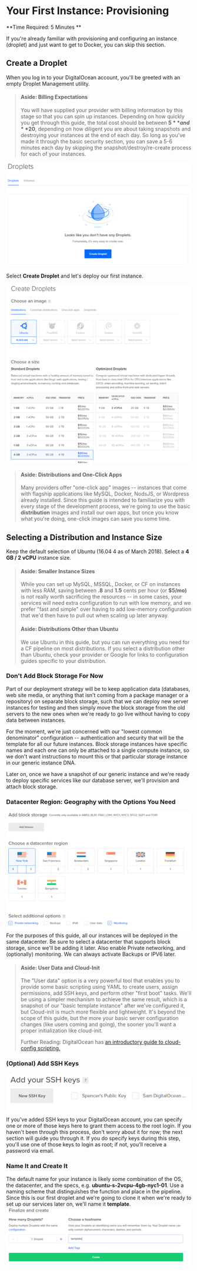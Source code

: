 # Your First Instance: Provisioning

**Time Required: 5 Minutes **

If you're already familiar with provisioning and configuring an instance \(droplet\) and just want to get to Docker, you can skip this section.

## Create a Droplet

When you log in to your DigitalOcean account, you'll be greeted with an empty Droplet Management utility.

> #### Aside: Billing Expectations
>
> You will have supplied your provider with billing information by this stage so that you can spin up instances. Depending on how quickly you get through this guide, the total cost should be between **$5** and **$20**, depending on how diligent you are about taking snapshots and destroying your instances at the end of each day. So long as you've made it through the basic security section, you can save a 5-6 minutes each day by skipping the snapshot/destroy/re-create process for each of your instances.

![](../.gitbook/assets/snip_20180317095854.png)

Select **Create Droplet** and let's deploy our first instance.

![](../.gitbook/assets/snip_20180317103147.png)

> #### Aside: Distributions and One-Click Apps
>
> Many providers offer "one-click app" images -- instances that come with flagship applications like MySQL, Docker, NodsJS, or Wordpress already installed. Since this guide is intended to familiarize you with every stage of the development process, we're going to use the basic **distribution** images and install our own apps, but once you know what you're doing, one-click images can save you some time.

## Selecting a Distribution and Instance Size

Keep the default selection of Ubuntu \(16.04 4 as of March 2018\). Select a **4 GB / 2 vCPU** instance size.

> #### Aside: Smaller Instance Sizes
>
> While you can set up MySQL, MSSQL, Docker, or CF on instances with less RAM, saving between **.8** and **1.5** cents per hour \(or **$5/mo\)** is not really worth sacrificing the resources -- in some cases, your services will need extra configuration to run with low memory, and we prefer "fast and simple" over having to add low-memory configuration that we'd then have to pull out when scaling up later anyway.
>
> #### Aside: Distributions Other than Ubuntu
>
> We use Ubuntu in this guide, but you can run everything you need for a CF pipeline on most distributions. If you select a distribution other than Ubuntu, check your provider or Google for links to configuration guides specific to your distribution.

### Don't Add Block Storage For Now

Part of our deployment strategy will be to keep application data \(databases, web site media, or anything that isn't coming from a package manager or a repository\) on separate block storage, such that we can deploy new server instances for testing and then simply move the block storage from the old servers to the new ones when we're ready to go live without having to copy data between instances.

For the moment, we're just concerned with our "lowest common denominator" configuration -- authentication and security that will be the template for all our future instances. Block storage instances have specific names and each one can only be attached to a single compute instance, so we don't want instructions to mount this or that particular storage instance in our generic instance DNA.

Later on, once we have a snapshot of our generic instance and we're ready to deploy specific services like our database server, we'll provision and attach block storage.

### Datacenter Region: Geography with the Options You Need

![](../.gitbook/assets/snip_20180319115731.png)For the purposes of this guide, all our instances will be deployed in the same datacenter. Be sure to select a datacenter that supports block storage, since we'll be adding it later. Also enable Private networking, and \(optionally\) monitoring. We can always activate Backups or IPV6 later.

> #### Aside: User Data and Cloud-Init
>
> The "User data" option is a very powerful tool that enables you to provide some basic scripting using YAML to create users, assign permissions, add SSH keys, and perform other "first boot" tasks. We'll be using a simpler mechanism to achieve the same result, which is a snapshot of our "basic template instance" after we've configured it, but Cloud-init is much more flexible and lightweight. It's beyond the scope of this guide, but the more your basic server configuration changes \(like users coming and going\), the sooner you'll want a proper initialization like cloud-init.
>
> Further Reading: DigitalOcean has [an introductory guide to cloud-config scripting.](https://www.digitalocean.com/community/tutorials/an-introduction-to-cloud-config-scripting)

### \(Optional\) Add SSH Keys

![](../.gitbook/assets/snip_20180319122105.png)

If you've added SSH keys to your DigitalOcean account, you can specify one or more of those keys here to grant them access to the root login. If you haven't been through this process, don't worry about it for now; the next section will guide you through it. If you do specify keys during this step, you'll use one of those keys to login as root; if not, you'll receive a password via email.

### Name It and Create It

The default name for your instance is likely some combination of the OS, the datacenter, and the specs, e.g. **ubuntu-s-2vcpu-4gb-nyc1-01**. Use a naming scheme that distinguishes the function and place in the pipeline. Since this is our first droplet and we're going to clone it when we're ready to set up our services later on, we'll name it **template**.![](../.gitbook/assets/snip_20180321094249.png)

